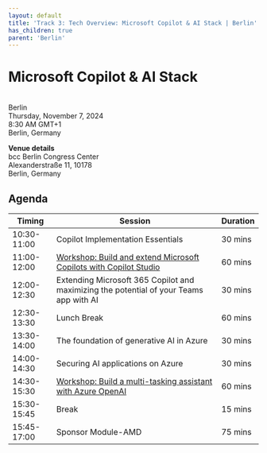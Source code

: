 ```yaml
---
layout: default
title: 'Track 3: Tech Overview: Microsoft Copilot & AI Stack | Berlin'
has_children: true
parent: 'Berlin'
---
```



# Microsoft Copilot & AI Stack

<br>Berlin
<br>Thursday, November 7, 2024
<br>8:30 AM GMT+1
<br>Berlin, Germany


**Venue details**
<br>bcc Berlin Congress Center<br>Alexanderstraße 11, 10178<br>Berlin, Germany

## Agenda

| Timing        | Session                                                                                   | Duration  | 
| ---           |  ---                                                                                      | ---       |
| 10:30-11:00   | Copilot Implementation Essentials                                                         | 30 mins   |
| 11:00-12:00   | [Workshop: Build and extend Microsoft Copilots with Copilot Studio](Lab_WRK530.md)        | 60 mins   |
| 12:00-12:30   | Extending Microsoft 365 Copilot and maximizing the potential of your Teams app with AI    | 30 mins   |
| 12:30-13:30   | Lunch Break                                                                               | 60 mins   |
| 13:30-14:00   | The foundation of generative AI in Azure                                                  | 30 mins   |
| 14:00-14:30   | Securing AI applications on Azure                                                         | 30 mins   |
| 14:30-15:30   | [Workshop: Build a multi-tasking assistant with Azure OpenAI](Lab_WRK551.md)              | 60 mins   |
| 15:30-15:45   | Break                                                                                     | 15 mins   |
| 15:45-17:00   | Sponsor Module-AMD                                                                        | 75 mins   |





























